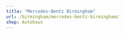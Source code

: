 ```yaml
---
title: "Mercedes-Bentz Birmingham"
url: /birmingham/mercedes-bentz-birmingham/
shop: Autohaus
---
```

